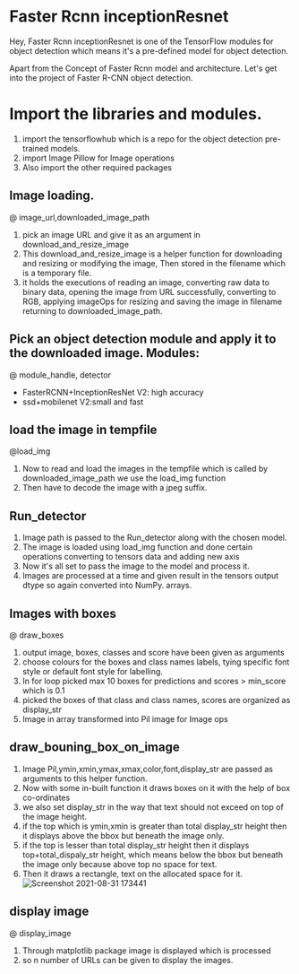
# Faster Rcnn inceptionResnet

Hey, Faster Rcnn inceptionResnet is one of the TensorFlow modules for object detection which means it's a pre-defined model for object detection.

Apart from the Concept of Faster Rcnn model and architecture. Let's get into the project of Faster R-CNN object detection.

# Import the libraries and modules.

1. import the tensorflowhub which is a repo for the object detection pre-trained models.
2. import Image Pillow for Image operations
3. Also import the other required packages 

## Image loading.
@ image_url,downloaded_image_path
1. pick an image URL and give it as an argument in download_and_resize_image
2. This  download_and_resize_image is a helper function for downloading and resizing or modifying the image, Then stored in the filename which is a temporary file.
3. it holds the executions of reading an image, converting raw data to binary data, opening the image from URL successfully, converting to RGB, applying imageOps for resizing and saving the image in filename returning to downloaded_image_path.

## Pick an object detection module and apply it to the downloaded image. Modules:
@ module_handle, detector

  - FasterRCNN+InceptionResNet V2: high accuracy
  - ssd+mobilenet V2:small and fast

## load the image in tempfile
@load_img

1. Now to read and load the images in the tempfile which is called by downloaded_image_path we use the load_img function
2. Then have to decode the image with a jpeg suffix.

## Run_detector
1. Image path is passed to the Run_detector along with the chosen model.
2. The image is loaded using load_img function and done certain operations converting to tensors data and adding new axis
3. Now it's all set to pass the image to the model and process it.
4. Images are processed at a time and given result in the tensors output dtype so again converted into NumPy. arrays.

## Images with boxes
@ draw_boxes

1. output image, boxes, classes and score have been given as arguments
2. choose colours for the boxes and class names labels, tying specific font style or default font style for labelling.
3. In for loop picked max 10 boxes for predictions and scores > min_score which is 0.1
4. picked the boxes of that class and class names, scores are organized as display_str
5. Image in array transformed into Pil image for Image ops

## draw_bouning_box_on_image
1. Image Pil,ymin,xmin,ymax,xmax,color,font,display_str are passed as arguments to this helper function.
2. Now with some in-built function it draws boxes on it with the help of box co-ordinates 
3. we also set display_str in the way that text should not exceed on top of the image height.
4. if the top which is ymin,xmin is greater than total display_str height then it displays above the bbox but beneath the image only.
5. if the top is lesser than total display_str height then it displays top+total_dispaly_str height, which means below the bbox but beneath the image only because above top no space for text. 
6. Then it draws a rectangle, text on the allocated space for it.
![Screenshot 2021-08-31 173441](https://user-images.githubusercontent.com/67855083/131501920-008fc526-c6de-4cde-a83a-7084e7f323a0.png)


## display image
@ display_image 
1. Through matplotlib package image is displayed which is processed 
2. so n number of URLs can be given to display the images.
